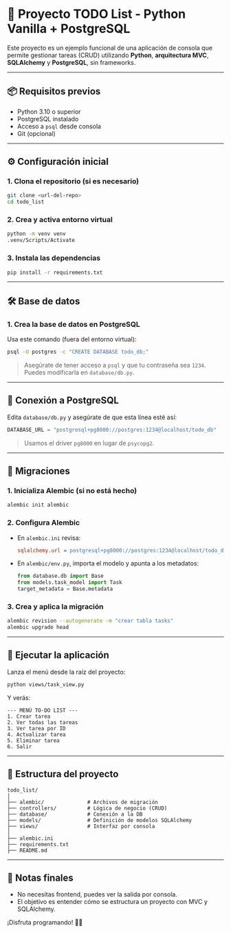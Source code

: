 
# 📝 Proyecto TODO List - Python Vanilla + PostgreSQL

Este proyecto es un ejemplo funcional de una aplicación de consola que permite gestionar tareas (CRUD) utilizando **Python**, **arquitectura MVC**, **SQLAlchemy** y **PostgreSQL**, sin frameworks.

---

## 📦 Requisitos previos

- Python 3.10 o superior
- PostgreSQL instalado
- Acceso a `psql` desde consola
- Git (opcional)

---

## ⚙️ Configuración inicial

### 1. Clona el repositorio (si es necesario)

```bash
git clone <url-del-repo>
cd todo_list
```

### 2. Crea y activa entorno virtual

```bash
python -m venv venv
.venv/Scripts/Activate
```

### 3. Instala las dependencias

```bash
pip install -r requirements.txt
```

---

## 🛠️ Base de datos

### 1. Crea la base de datos en PostgreSQL

Usa este comando (fuera del entorno virtual):

```bash
psql -U postgres -c "CREATE DATABASE todo_db;"
```

> Asegúrate de tener acceso a `psql` y que tu contraseña sea `1234`.  
> Puedes modificarla en `database/db.py`.

---

## 🔗 Conexión a PostgreSQL

Edita `database/db.py` y asegúrate de que esta línea esté así:

```python
DATABASE_URL = "postgresql+pg8000://postgres:1234@localhost/todo_db"
```

> Usamos el driver `pg8000` en lugar de `psycopg2`.

---

## 🔄 Migraciones

### 1. Inicializa Alembic (si no está hecho)

```bash
alembic init alembic
```

### 2. Configura Alembic

- En `alembic.ini` revisa:

  ```ini
  sqlalchemy.url = postgresql+pg8000://postgres:1234@localhost/todo_db
  ```

- En `alembic/env.py`, importa el modelo y apunta a los metadatos:

  ```python
  from database.db import Base
  from models.task_model import Task
  target_metadata = Base.metadata
  ```

### 3. Crea y aplica la migración

```bash
alembic revision --autogenerate -m "crear tabla tasks"
alembic upgrade head
```

---

## 🚀 Ejecutar la aplicación

Lanza el menú desde la raíz del proyecto:

```bash
python views/task_view.py
```

Y verás:

```
--- MENÚ TO-DO LIST ---
1. Crear tarea
2. Ver todas las tareas
3. Ver tarea por ID
4. Actualizar tarea
5. Eliminar tarea
6. Salir
```

---

## 🧠 Estructura del proyecto

```
todo_list/
│
├── alembic/              # Archivos de migración
├── controllers/          # Lógica de negocio (CRUD)
├── database/             # Conexión a la DB
├── models/               # Definición de modelos SQLAlchemy
├── views/                # Interfaz por consola
│
├── alembic.ini
├── requirements.txt
├── README.md
```

---

## 🧹 Notas finales

- No necesitas frontend, puedes ver la salida por consola.
- El objetivo es entender cómo se estructura un proyecto con MVC y SQLAlchemy.

¡Disfruta programando! 🐍✨
